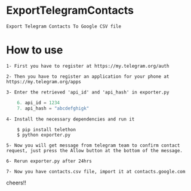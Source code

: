 # ExportTelegramContacts

    Export Telegram Contacts To Google CSV file

# How to use

    1- First you have to register at https://my.telegram.org/auth

    2- Then you have to register an application for your phone at https://my.telegram.org/apps

    3- Enter the retrieved 'api_id' and 'api_hash' in exporter.py

```python
    6. api_id = 1234
    7. api_hash = "abcdefghigk"
```

    4- Install the necessary dependencies and run it

```
    $ pip install telethon
    $ python exporter.py
```

    5- Now you will get message from telegram team to confirm contact request, just press the Allow button at the bottom of the message.

    6- Rerun exporter.py after 24hrs

    7- Now you have contacts.csv file, import it at contacts.google.com

cheers!!

